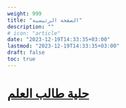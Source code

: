 ```yaml
---
weight: 999
title: "الصفحة الرئيسية"
description: ""
# icon: "article"
date: "2023-12-19T14:33:35+03:00"
lastmod: "2023-12-19T14:33:35+03:00"
draft: false
toc: true
---
```


# [حلية طالب العلم](/docs)
